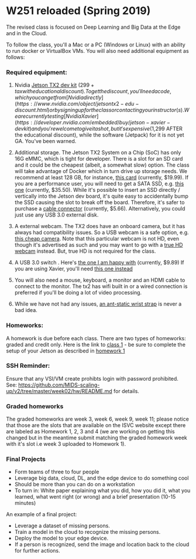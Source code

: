 # W251 reloaded (Spring 2019)

The revised class is focused on Deep Learning and Big Data at the Edge and in the Cloud.

To follow the class, you'll a Mac or a PC (Windows or Linux) with an ability to run docker or VirtualBox VMs. You will also need additional equipment as follows:
### Required equipment:

1. Nvidia [Jetson TX2 dev kit](https://developer.nvidia.com/embedded/buy/jetson-tx2) ($299 + tax with educational discount). To get the discount, you'll need a code, which you can get from [Nvidia directly](https://www.nvidia.com/object/jetsontx2-edu-discount.html) or by signing up for the class or contacting your instructor(s).  We are currently testing [Nvidia Xavier](https://developer.nvidia.com/embedded/buy/jetson-xavier-devkit) and you're welcome to give it a shot, but it's expensive ($1,299 AFTER the educational discount), while the software (Jetpack) for it is not yet GA.  You've been warned. 

2. Additional storage.  The Jetson TX2 System on a Chip (SoC) has only 16G eMMC, which is tight for developer.  There is a slot for an SD card and it could be the cheapest (albeit, a somewhat slow) option.  The class will take advantage of Docker which in turn drive up storage needs.  We recommend at least 128 GB, for instance, [this card](https://www.amazon.com/Sandisk-Ultra-128GB-Micro-Adapter/dp/B073JYC4XM/ref=sr_1_4?s=electronics&ie=UTF8&qid=1537913441&sr=1-4&keywords=micro+sd+card+128gb) (currently, $19.99).  If you are a performance user, you will need to get a SATA SSD, e.g. [this one](https://www.amazon.com/Kingston-240GB-Solid-SA400S37-240G/dp/B01N5IB20Q/ref=sr_1_3?s=electronics&ie=UTF8&qid=1543808366&sr=1-3&keywords=240GB+SSD) (currently, $35.50). While it's possible to insert an SSD directly / vertically into the Jetson dev board, it's quite easy to accidentally bump the SSD causing the slot to break off the board.  Therefore, it's safer to purchase a [cable connector](https://www.amazon.com/gp/product/B00L9R3AKA/ref=oh_aui_search_detailpage?ie=UTF8&psc=1) (currently, $5.66). Alternatively, you could just use any USB 3.0 external disk.

3. A external webcam.  The TX2 does have an onboard camera, but it has always had compatibility issues. So a USB webcam is a safe option, e.g. [this cheap camera](https://www.amazon.com/Sea-Wit-Recording-Computer-External/dp/B074252LWL/ref=sr_1_9?s=electronics&ie=UTF8&qid=1537913528&sr=1-9&keywords=usb+webcam).  Note that this particular webcam is not HD, even though it's advertised as such and you may want to go with a [true HD webcam](https://www.amazon.com/Logitech-Widescreen-Calling-Recording-Desktop/dp/B006JH8T3S/ref=sr_1_3?ie=UTF8&qid=1544053053&sr=8-3&keywords=hd+usb+webcam) instead. But, true HD is not required for the class.

4. A USB 3.0 switch .  Here's [the one I am happy with](https://www.amazon.com/gp/product/B00TPMEOYM/ref=oh_aui_search_detailpage?ie=UTF8&psc=1) (currently, $9.89)  If you are using Xavier, you'll need [this one instead](https://www.amazon.com/gp/product/B07GGMYDCW/ref=oh_aui_search_detailpage?ie=UTF8&psc=1)

5. You will also need a mouse, keyboard, a monitor and an HDMI cable to connect to the monitor.  The tx2 has wifi built in or a wired connection is preferred if you'll be doing a lot of video processing.

6. While we have not had any issues, [an ant-static wrist strap](https://www.amazon.ca/Anti-Static-Wrist-Straps-Anti-Static/dp/B017164JHA) is never a bad idea.

### Homeworks:
A homework is due before each class.  There are two types of homeworks: graded and credit only. Here is the link to [class 1](week01) - be sure to complete the setup of your Jetson as described in [homework 1](week01/hw)

### SSH Reminder:
Ensure that any VSI/VM create prohibts login with password prohibited.
See: https://github.com/MIDS-scaling-up/v2/tree/master/week02/hw/README.md for details.

### Graded homeworks
The graded homeworks are week 3, week 6, week 9, week 11; please notice that those are the slots that are available on the ISVC website except there are labeled as Homework 1, 2, 3 and 4 (we are working on getting this changed but in the meantime submit matching the graded homework week with it's slot i.e week 3 uploaded to Homework 1).


### Final Projects
 - Form teams of three to four people
 - Leverage big data, cloud, DL, and the edge device to do something cool
 - Should be more than you can do on a workstation
 - To turn in: White paper explaining what you did, how you did it, what you learned, what went right (or wrong) and a brief presentation (10-15 minutes)
 
 An example of a final project:
  - Leverage a dataset of missing persons.
 - Train a model in the cloud to recognize the missing persons.
 - Deploy the model to your edge device.
 - If a person is recognized, send the image and location back to the cloud for further actions.
 
